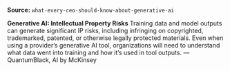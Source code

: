 **Source:** `what-every-ceo-should-know-about-generative-ai`

**Generative AI: Intellectual Property Risks**
Training data and model outputs can generate significant IP risks, including infringing on copyrighted, trademarked, patented, or otherwise legally protected materials. Even when using a provider’s generative AI tool, organizations will need to understand what data went into training and how it’s used in tool outputs. — QuantumBlack, AI by McKinsey

